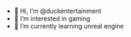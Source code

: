 - 👋 Hi, I’m @duckentertainment
- 👀 I’m interested in gaming
- 🌱 I’m currently learning unreal engine

<!---
duckentertainment/duckentertainment is a ✨ special ✨ repository because its `README.md` (this file) appears on your GitHub profile.
You can click the Preview link to take a look at your changes.
--->
